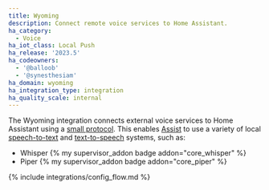 ```yaml
---
title: Wyoming
description: Connect remote voice services to Home Assistant.
ha_category:
  - Voice
ha_iot_class: Local Push
ha_release: '2023.5'
ha_codeowners:
  - '@balloob'
  - '@synesthesiam'
ha_domain: wyoming
ha_integration_type: integration
ha_quality_scale: internal
---
```


The Wyoming integration connects external voice services to Home Assistant using a [small protocol](https://github.com/rhasspy/rhasspy3/blob/master/docs/wyoming.md). This enables [Assist](/docs/assist) to use a variety of local [speech-to-text](/integrations/stt/) and [text-to-speech](/integrations/tts/) systems, such as:

* Whisper {% my supervisor_addon badge addon="core_whisper" %}
* Piper {% my supervisor_addon badge addon="core_piper" %}

{% include integrations/config_flow.md %}
